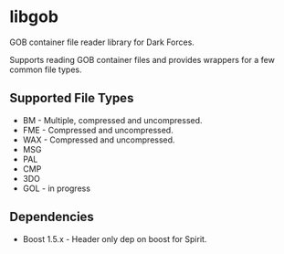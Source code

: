 # libgob

GOB container file reader library for Dark Forces.

Supports reading GOB container files and provides wrappers for a
few common file types.

## Supported File Types

* BM - Multiple, compressed and uncompressed.
* FME - Compressed and uncompressed.
* WAX - Compressed and uncompressed. 
* MSG
* PAL
* CMP
* 3DO
* GOL - in progress

## Dependencies
* Boost 1.5.x - Header only dep on boost for Spirit.